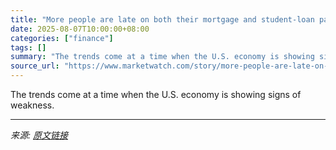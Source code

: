 ```yaml
---
title: "More people are late on both their mortgage and student-loan payments — another bad sign for the economy"
date: 2025-08-07T10:00:00+08:00
categories: ["finance"]
tags: []
summary: "The trends come at a time when the U.S. economy is showing signs of weakness."
source_url: "https://www.marketwatch.com/story/more-people-are-late-on-both-their-mortgage-and-student-loan-payments-another-bad-sign-for-the-economy-d8fae485?mod=mw_rss_topstories"
---
```


The trends come at a time when the U.S. economy is showing signs of weakness.

---

*来源: [原文链接](https://www.marketwatch.com/story/more-people-are-late-on-both-their-mortgage-and-student-loan-payments-another-bad-sign-for-the-economy-d8fae485?mod=mw_rss_topstories)*
